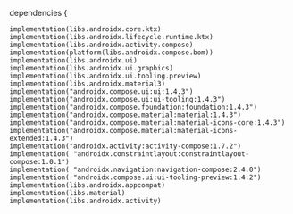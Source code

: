 dependencies {

    implementation(libs.androidx.core.ktx)
    implementation(libs.androidx.lifecycle.runtime.ktx)
    implementation(libs.androidx.activity.compose)
    implementation(platform(libs.androidx.compose.bom))
    implementation(libs.androidx.ui)
    implementation(libs.androidx.ui.graphics)
    implementation(libs.androidx.ui.tooling.preview)
    implementation(libs.androidx.material3)
    implementation("androidx.compose.ui:ui:1.4.3")
    implementation("androidx.compose.ui:ui-tooling:1.4.3")
    implementation("androidx.compose.foundation:foundation:1.4.3")
    implementation("androidx.compose.material:material:1.4.3")
    implementation("androidx.compose.material:material-icons-core:1.4.3")
    implementation("androidx.compose.material:material-icons-extended:1.4.3")
    implementation("androidx.activity:activity-compose:1.7.2")
    implementation( "androidx.constraintlayout:constraintlayout-compose:1.0.1")
    implementation( "androidx.navigation:navigation-compose:2.4.0")
    implementation( "androidx.compose.ui:ui-tooling-preview:1.4.2")
    implementation(libs.androidx.appcompat)
    implementation(libs.material)
    implementation(libs.androidx.activity)
